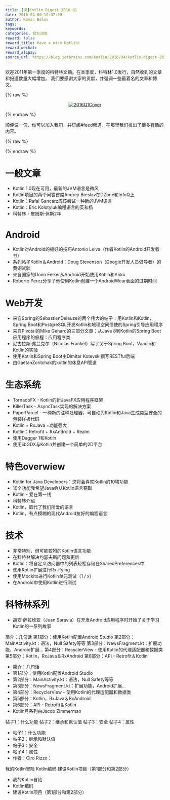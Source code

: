 ```yaml
---
title: [译]Kotlin Digest 2016.Q1
date: 2016-04-06 19:37:00
author: Roman Belov
tags:
keywords:
categories: 官方动态
reward: false
reward_title: Have a nice Kotlin!
reward_wechat:
reward_alipay:
source_url: https://blog.jetbrains.com/kotlin/2016/04/kotlin-digest-2016-q1/
---
```


欢迎2011年第一季度的科特林文摘。在本季度，科特林1.0发行，自然收到的文章和报道数量大幅增加。
我们要感谢大家的贡献，并强调一些最着名的文章和博文。

{% raw %}
<p><center><a href="https://i0.wp.com/blog.jetbrains.com/kotlin/files/2016/04/2016Q1Cover.png" rel="attachment wp-att-3826"><img alt="2016Q1Cover" class="alignnone size-full wp-image-3826" data-recalc-dims="1" src="https://i0.wp.com/blog.jetbrains.com/kotlin/files/2016/04/2016Q1Cover.png?resize=640%2C320&amp;ssl=1"/></a></center></p>
{% endraw %}

顺便说一句，你可以加入我们，并订阅#feed频道，在那里我们推出了很多有趣的内容。

{% raw %}
<p><span id="more-3802"></span></p>
{% endraw %}

# 一般文章


* Kotlin 1.0现在可用，最新的JVM语言是微风
* Kotlin项目的两个问答首席Andrey Breslav在DZone和InfoQ上
* Kotlin：Rafal Gancarz应该尝试一种新的JVM语言
* Kotlin：Eric Kolotyluk编程语言的英和杨
* 科特林 - 詹姆斯·休斯2年

# Android


* Kotlin对Android的极好的技巧Antonio Leiva（作者Kotlin的Android开发者书）
* 系列帖子Kotlin＆Android：Doug Stevenson（Google开发人员倡导者）的黄铜试验
* 来自国家的Donn Felker从Android开始使用Kotlin和Anko
* Roberto Perez分享了他使用Kotlin创建一个AndroidWear表面的过期时间

# Web开发


* 来自Spring的SébastienDeleuze的两个伟大的帖子：用Kotlin和Kotlin，Spring Boot和PostgreSQL开发Kotlin和地理空间信使的Spring引导应用程序
* 来自Pivotal的Mike Gehard的三部分文章：从Java 8到Kotlin的Spring Boot应用程序的旅程：应用程序类
* 尼古拉斯·弗兰克尔（Nicolas Frankel）写了关于Spring Boot，Vaadin和Kotlin的实验
* 使用Kotlin和Spring Boot由Dimitar Kotevski撰写RESTful后端
* 由GaëtanZoritchak的kotlin的休息API管道

# 生态系统


* TornadoFX  -  Kotlin的新JavaFX应用程序框架
* KillerTask  -  AsyncTask实现的解决方案
* PaperParcel  - 一种新的注释处理器，可自动为Kotlin和Java生成类型安全的包装样板代码
* Kotlin + RxJava =功能强大
* Kotlin：Retrofit + RxAndroid + Realm
* 使用Dagger 1和Kotlin
* 使用libGDX与Kotlin并创建一个简单的2D平台

# 特色overwiew


* Kotlin for Java Developers：您将会喜欢Kotlin的10项功能
* 10个功能我希望Java会从Kotlin语言窃取
* Kotlin  - 爱在第一线
* 科特林介绍
* Kotlin，取代了我们所爱的语言
* Kotlin，有点模糊的现代Android友好的编程语言

# 技术


* 非常特别，但可能狡猾的Kotlin语言功能
* 在科特林解决约瑟夫斯问题和更新
* Kotlin：将自定义访问器中的列表轻松存储在SharedPreferences中
* 使用Kotlin扩展进行Rx-ifying
* 使用Mockito进行Kotlin单元测试（1 / x）
* 在Android中使用Kotlin进行测试

# 科特林系列


* 胡安·萨拉维亚（Juan Saravia）在开发Android应用程序时开始了关于学习Kotlin的一系列故事

简介：几句话
第1部分：使用Kotlin配置Android Studio
第2部分：MainActivity.kt：语法，Null Safety等等
第3部分：NewsFragment.kt：扩展功能，Android扩展...
第4部分：RecyclerView  - 使用Kotlin的代理适配器和数据类
第5部分：Kotlin，RxJava＆RxAndroid
第6部分：API  -  Retrofit＆Kotlin
* 简介：几句话
* 第1部分：使用Kotlin配置Android Studio
* 第2部分：MainActivity.kt：语法，Null Safety等等
* 第3部分：NewsFragment.kt：扩展功能，Android扩展...
* 第4部分：RecyclerView  - 使用Kotlin的代理适配器和数据类
* 第5部分：Kotlin，RxJava＆RxAndroid
* 第6部分：API  -  Retrofit＆Kotlin
* Kotlin月系列由Jacob Zimmerman

帖子1：什么功能
帖子2：继承和默认值
帖子3：安全
帖子4：属性
* 帖子1：什么功能
* 帖子2：继承和默认值
* 帖子3：安全
* 帖子4：属性
* 作者：Ciro Rizzo：

我的Kotlin冒险
Kotlin编码
建设Kotlin项目（第1部分和第2部分）
* 我的Kotlin冒险
* Kotlin编码
* 建设Kotlin项目（第1部分和第2部分）

